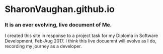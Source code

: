 # SharonVaughan.github.io
### It is an ever evolving, live document of Me.

I created this site in response to a project task for my Diploma in Software Development, Feb-Aug 2017. I think this live docuemnt will evolve as I do, recording my journey as a developer.





